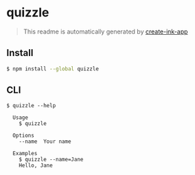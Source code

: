 # quizzle

> This readme is automatically generated by [create-ink-app](https://github.com/vadimdemedes/create-ink-app)

## Install

```bash
$ npm install --global quizzle
```

## CLI

```
$ quizzle --help

  Usage
    $ quizzle

  Options
    --name  Your name

  Examples
    $ quizzle --name=Jane
    Hello, Jane
```
